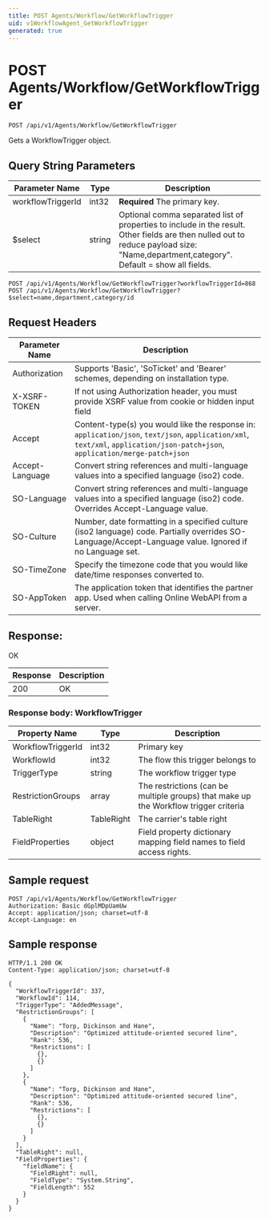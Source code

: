 ```yaml
---
title: POST Agents/Workflow/GetWorkflowTrigger
uid: v1WorkflowAgent_GetWorkflowTrigger
generated: true
---
```


# POST Agents/Workflow/GetWorkflowTrigger

```http
POST /api/v1/Agents/Workflow/GetWorkflowTrigger
```

Gets a WorkflowTrigger object.







## Query String Parameters

| Parameter Name | Type |  Description |
|----------------|------|--------------|
| workflowTriggerId | int32 | **Required** The primary key. |
| $select | string |  Optional comma separated list of properties to include in the result. Other fields are then nulled out to reduce payload size: "Name,department,category". Default = show all fields. |

```http
POST /api/v1/Agents/Workflow/GetWorkflowTrigger?workflowTriggerId=868
POST /api/v1/Agents/Workflow/GetWorkflowTrigger?$select=name,department,category/id
```


## Request Headers

| Parameter Name | Description |
|----------------|-------------|
| Authorization  | Supports 'Basic', 'SoTicket' and 'Bearer' schemes, depending on installation type. |
| X-XSRF-TOKEN   | If not using Authorization header, you must provide XSRF value from cookie or hidden input field |
| Accept         | Content-type(s) you would like the response in: `application/json`, `text/json`, `application/xml`, `text/xml`, `application/json-patch+json`, `application/merge-patch+json` |
| Accept-Language | Convert string references and multi-language values into a specified language (iso2) code. |
| SO-Language | Convert string references and multi-language values into a specified language (iso2) code. Overrides Accept-Language value. |
| SO-Culture | Number, date formatting in a specified culture (iso2 language) code. Partially overrides SO-Language/Accept-Language value. Ignored if no Language set. |
| SO-TimeZone | Specify the timezone code that you would like date/time responses converted to. |
| SO-AppToken | The application token that identifies the partner app. Used when calling Online WebAPI from a server. |


## Response:

OK

| Response | Description |
|----------------|-------------|
| 200 | OK |

### Response body: WorkflowTrigger

| Property Name | Type |  Description |
|----------------|------|--------------|
| WorkflowTriggerId | int32 | Primary key |
| WorkflowId | int32 | The flow this trigger belongs to |
| TriggerType | string | The workflow trigger type |
| RestrictionGroups | array | The restrictions (can be multiple groups) that make up the Workflow trigger criteria |
| TableRight | TableRight | The carrier's table right |
| FieldProperties | object | Field property dictionary mapping field names to field access rights. |

## Sample request

```http!
POST /api/v1/Agents/Workflow/GetWorkflowTrigger
Authorization: Basic dGplMDpUamUw
Accept: application/json; charset=utf-8
Accept-Language: en
```

## Sample response

```http_
HTTP/1.1 200 OK
Content-Type: application/json; charset=utf-8

{
  "WorkflowTriggerId": 337,
  "WorkflowId": 114,
  "TriggerType": "AddedMessage",
  "RestrictionGroups": [
    {
      "Name": "Torp, Dickinson and Hane",
      "Description": "Optimized attitude-oriented secured line",
      "Rank": 536,
      "Restrictions": [
        {},
        {}
      ]
    },
    {
      "Name": "Torp, Dickinson and Hane",
      "Description": "Optimized attitude-oriented secured line",
      "Rank": 536,
      "Restrictions": [
        {},
        {}
      ]
    }
  ],
  "TableRight": null,
  "FieldProperties": {
    "fieldName": {
      "FieldRight": null,
      "FieldType": "System.String",
      "FieldLength": 552
    }
  }
}
```